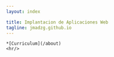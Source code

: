 ```yaml
---
layout: index

title: Implantacion de Aplicaciones Web
tagline: jmadzg.github.io
---
```

	*[Curriculum](/about)
	<hr/>
